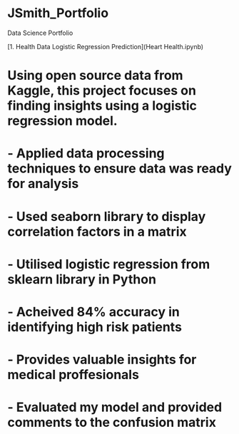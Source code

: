 # JSmith_Portfolio
Data Science Portfolio

[1. Health Data Logistic Regression Prediction](Heart Health.ipynb)
# Using open source data from Kaggle, this project focuses on finding insights using a logistic regression model.
#
#   - Applied data processing techniques to ensure data was ready for analysis
#   - Used seaborn library to display correlation factors in a matrix
#   - Utilised logistic regression from sklearn library in Python
#   - Acheived 84% accuracy in identifying high risk patients
#   - Provides valuable insights for medical proffesionals
#   - Evaluated my model and provided comments to the confusion matrix
